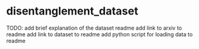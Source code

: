 # disentanglement_dataset

TODO:
add brief explanation of the dataset readme
add link to arxiv to readme
add link to dataset to readme
add python script for loading data to readme
